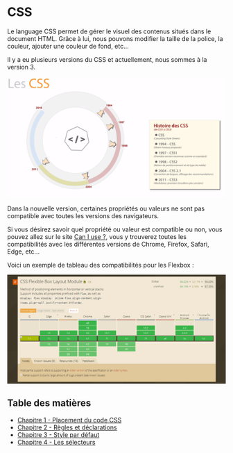 # CSS

Le language CSS permet de gérer le visuel des contenus situés dans le document HTML.
Grâce à lui, nous pouvons modifier la taille de la police, la couleur, ajouter une couleur de fond, etc...

Il y a eu plusieurs versions du CSS et actuellement, nous sommes à la version 3. 

![CSS 1](img/historique.png)

Dans la nouvelle version, certaines propriétés ou valeurs ne sont pas compatible avec toutes les versions des navigateurs. 

Si vous désirez savoir quel propriété ou valeur est compatible ou non, vous pouvez allez sur le site [Can I use ?](http://www.caniuse.com/), vous y trouverez toutes les compatibilités avec les différentes versions de Chrome, Firefox, Safari, Edge, etc...

Voici un exemple de tableau des compatibilités pour les Flexbox :

![CSS 2](img/can-i-use.png)


## Table des matières

- [Chapitre 1 - Placement du code CSS](chapitre-1/chapitre-1-placement-du-code-css.md)
- [Chapitre 2 - Règles et déclarations](chapitre-2/chapitre-2-regles-et-declarations.md)
- [Chapitre 3 - Style par défaut](chapitre-3/chapitre-3-style-defaut.md)
- [Chapitre 4 - Les sélecteurs](chapitre-4/chapitre-4-selecteurs.md)
